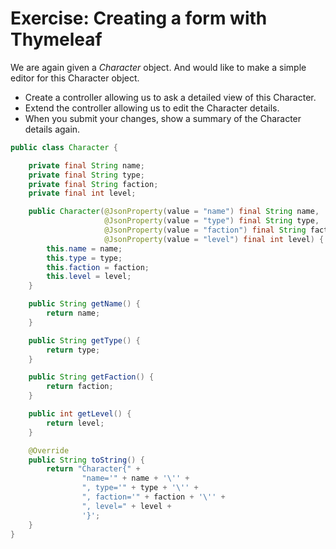 # Exercise: Creating a form with Thymeleaf

We are again given a *Character* object. And would like to make a simple editor for this Character object.

* Create a controller allowing us to ask a detailed view of this Character.
* Extend the controller allowing us to edit the Character details.
* When you submit your changes, show a summary of the Character details again.

```java
public class Character {

    private final String name;
    private final String type;
    private final String faction;
    private final int level;

    public Character(@JsonProperty(value = "name") final String name,
                     @JsonProperty(value = "type") final String type,
                     @JsonProperty(value = "faction") final String faction,
                     @JsonProperty(value = "level") final int level) {
        this.name = name;
        this.type = type;
        this.faction = faction;
        this.level = level;
    }

    public String getName() {
        return name;
    }

    public String getType() {
        return type;
    }

    public String getFaction() {
        return faction;
    }

    public int getLevel() {
        return level;
    }

    @Override
    public String toString() {
        return "Character{" +
                "name='" + name + '\'' +
                ", type='" + type + '\'' +
                ", faction='" + faction + '\'' +
                ", level=" + level +
                '}';
    }
}
```
